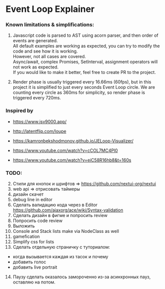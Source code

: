 # Event Loop Explainer


### Known limitations & simplifications:
1. Javascript code is parsed to AST using acorn parser, and then order of events are generated.  
All default examples are working as expected, you can try to modify the code and see how it is working.  
However, not all cases are covered.  
Async/await, complex Promises, SetInterval, assignment operators will not work as expected.  
If you would like to make it better, feel free to create PR to the project.

2. Render phase is usually triggered every 16.66ms (60fps), but in this project it is simplified to just every seconds Event Loop circle.
We are counting every circle as 360ms for simplicity, so render phase is triggered every 720ms.

### Inspired by
- https://www.jsv9000.app/
- http://latentflip.com/loupe
- https://kamronbekshodmonov.github.io/JELoop-Visualizer/

- https://www.youtube.com/watch?v=cCOL7MC4Pl0
- https://www.youtube.com/watch?v=eiC58R16hb8&t=160s


### TODO:
2. Стили для кнопок и шрифтов => https://github.com/nextui-org/nextui
3. web api => отрисовать таймеры
4. дизайн скачет
5. debug line in editor
6. Сделать валидацию кода через в Editor https://github.com/ajaxorg/ace/wiki/Syntax-validation  
7. Сделать дизайн в фигме и попросить review
8. Попросить code review  
9. Выложить 
10. Console and Stack lists make via NodeClass as well
11. gamefication
12. Simplify css for lists 
13. Сделать отдельную страничку с туториалом:  
   - когда вызывается каждая из тасок и почему
   - добавить голос
   - добавить live portrait
14. Паузу сделать оказалось замороченно из-за асинхронных пауз, оставляю на потом.